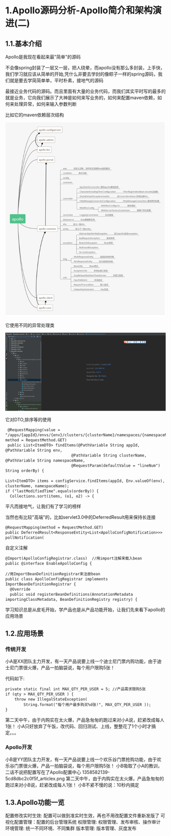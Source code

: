 # 1.Apollo源码分析-Apollo简介和架构演进(二)
## 1.1.基本介绍

Apollo是我现在看起来最"简单"的源码

不会像spring封装了一层又一层，把人绕晕，而apollo没有那么多封装，上手快，我们学习就应该从简单的开始,凭什么非要去学封的像粽子一样的spring源码，我们就是要去学简简单单，平时朴素，接地气的源码

最接近业务代码的源码。而且里面有大量的业务代码，而我们其实平时写的最多的就是业务，它向我们展示了大神是如何来写业务的，如何来配置maven依赖，如何来处理异常，如何来输入参数判断

比如它的maven依赖层次结构

![](/static/image/apollo123456.png)

它使用不同的异常处理类

![](/static/image/微信截图_20200711113149.png)

它对DTO,排序等的使用

```
 @RequestMapping(value = "/apps/{appId}/envs/{env}/clusters/{clusterName}/namespaces/{namespaceName}/items", method = RequestMethod.GET)
 public List<ItemDTO> findItems(@PathVariable String appId, @PathVariable String env,
                             @PathVariable String clusterName, @PathVariable String namespaceName,
                             @RequestParam(defaultValue = "lineNum") String orderBy) {

List<ItemDTO> items = configService.findItems(appId, Env.valueOf(env), clusterName, namespaceName);
if ("lastModifiedTime".equals(orderBy)) {
  Collections.sort(items, (o1, o2) -> {

```
平凡而接地气，让我们有了学习的榜样

当然也有比较"高端"的，比如servlet3.0中的DeferredResult用来保持长连接

```
@RequestMapping(method = RequestMethod.GET)
public DeferredResult<ResponseEntity<List<ApolloConfigNotification>>> pollNotification(

```

自定义注解


```
@Import(ApolloConfigRegistrar.class)  //用import注解来载入bean
public @interface EnableApolloConfig {

//用ImportBeanDefinitionRegistrar来注册bean
public class ApolloConfigRegistrar implements ImportBeanDefinitionRegistrar {
  @Override
  public void registerBeanDefinitions(AnnotationMetadata importingClassMetadata, BeanDefinitionRegistry registry) {

```

学习知识总是从皮毛开始，学产品也是从产品功能开始，让我们先来看下apollo的应用场景

## 1.2.应用场景

### 传统开发

小A是XX团队主力开发，有一天产品说要上线一个迪士尼门票内购功能，由于迪士尼门票很火爆，产品一拍脑袋说，每个用户限购5张！

代码如下:



```
private static final int MAX_QTY_PER_USER = 5; //产品需求限购5张
if (qty > MAX_QTY_PER_USER ) {
    throw new IllegalStateException(
        String.format("每个用户最多购买%d张!", MAX_QTY_PER_USER ));
}

```

第二天中午，由于内购实在太火爆，产品急匆匆的跑过来对小A说，赶紧改成每人1张！
小A只好放弃了午饭，改代码、回归测试、上线，整整花了1个小时才搞定。。。

### Apollo开发

小B是YY团队主力开发，有一天产品说要上线一个欢乐谷门票抢购功能，由于欢乐谷门票很火爆，产品一拍脑袋说，每个用户限购5张！
小B吸取了小A的教训，二话不说把配置写在了Apollo配置中心
1358582139-5cd8dbc2c0f5f_articlex.png
第二天中午，由于内购实在太火爆，产品急匆匆的跑过来对小B说，赶紧改成每人1张！
小B不紧不慢的说：10秒内搞定


## 1.3.Apollo功能一览

配置修改实时生效: 配置可以做到准实时生效，再也不用改配置文件重新发版了
可视化配置管理：配置的后台管理系统
权限管理: 权限管理、发布审核、操作审计
环境管理: 统一不同环境、不同集群
版本管理: 版本管理、灰度发布





































